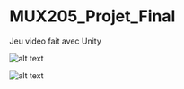 # MUX205_Projet_Final
Jeu video fait avec Unity

![alt text]([http://url/to/img.png](https://github.com/coursju/MUX205_Projet_Final/blob/main/Elements_De_Presentation/img/Capture%20d'%C3%A9cran%202023-06-09%20215352.png))

![alt text]([http://url/to/img.png](https://github.com/coursju/MUX205_Projet_Final/blob/main/Elements_De_Presentation/img/Capture%20d'%C3%A9cran%202023-06-15%20130645.png))
